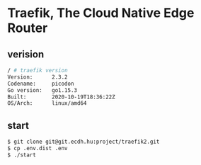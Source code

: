 # Traefik, The Cloud Native Edge Router

## verision

```bash
/ # traefik version
Version:      2.3.2
Codename:     picodon
Go version:   go1.15.3
Built:        2020-10-19T18:36:22Z
OS/Arch:      linux/amd64

```

## start
```bash
$ git clone git@git.ecdh.hu:project/traefik2.git
$ cp .env.dist .env
$ ./start
```
